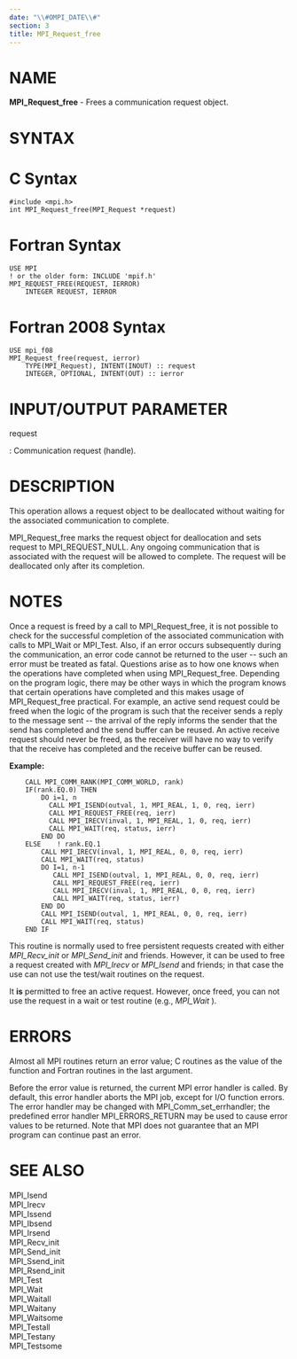 ```yaml
---
date: "\\#OMPI_DATE\\#"
section: 3
title: MPI_Request_free
---
```


NAME
====

**MPI_Request_free** - Frees a communication request object.

SYNTAX
======

C Syntax
========

    #include <mpi.h>
    int MPI_Request_free(MPI_Request *request)

Fortran Syntax
==============

    USE MPI
    ! or the older form: INCLUDE 'mpif.h'
    MPI_REQUEST_FREE(REQUEST, IERROR)
    	INTEGER	REQUEST, IERROR

Fortran 2008 Syntax
===================

    USE mpi_f08
    MPI_Request_free(request, ierror)
    	TYPE(MPI_Request), INTENT(INOUT) :: request
    	INTEGER, OPTIONAL, INTENT(OUT) :: ierror

INPUT/OUTPUT PARAMETER
======================

request

:    Communication request (handle).

DESCRIPTION
===========

This operation allows a request object to be deallocated without waiting
for the associated communication to complete.

MPI_Request_free marks the request object for deallocation and sets
request to MPI_REQUEST_NULL. Any ongoing communication that is
associated with the request will be allowed to complete. The request
will be deallocated only after its completion.

NOTES
=====

Once a request is freed by a call to MPI_Request_free, it is not
possible to check for the successful completion of the associated
communication with calls to MPI_Wait or MPI_Test. Also, if an error
occurs subsequently during the communication, an error code cannot be
returned to the user \-- such an error must be treated as fatal.
Questions arise as to how one knows when the operations have completed
when using MPI_Request_free. Depending on the program logic, there may
be other ways in which the program knows that certain operations have
completed and this makes usage of MPI_Request_free practical. For
example, an active send request could be freed when the logic of the
program is such that the receiver sends a reply to the message sent \--
the arrival of the reply informs the sender that the send has completed
and the send buffer can be reused. An active receive request should
never be freed, as the receiver will have no way to verify that the
receive has completed and the receive buffer can be reused.

**Example:**

        CALL MPI_COMM_RANK(MPI_COMM_WORLD, rank)
        IF(rank.EQ.0) THEN
            DO i=1, n
              CALL MPI_ISEND(outval, 1, MPI_REAL, 1, 0, req, ierr)
              CALL MPI_REQUEST_FREE(req, ierr)
              CALL MPI_IRECV(inval, 1, MPI_REAL, 1, 0, req, ierr)
              CALL MPI_WAIT(req, status, ierr)
            END DO
        ELSE    ! rank.EQ.1
            CALL MPI_IRECV(inval, 1, MPI_REAL, 0, 0, req, ierr)
            CALL MPI_WAIT(req, status)
            DO I=1, n-1
               CALL MPI_ISEND(outval, 1, MPI_REAL, 0, 0, req, ierr)
               CALL MPI_REQUEST_FREE(req, ierr)
               CALL MPI_IRECV(inval, 1, MPI_REAL, 0, 0, req, ierr)
               CALL MPI_WAIT(req, status, ierr)
            END DO
            CALL MPI_ISEND(outval, 1, MPI_REAL, 0, 0, req, ierr)
            CALL MPI_WAIT(req, status)
        END IF

This routine is normally used to free persistent requests created with
either *MPI_Recv_init* or *MPI_Send_init* and friends. However, it can
be used to free a request created with *MPI_Irecv* or *MPI_Isend* and
friends; in that case the use can not use the test/wait routines on the
request.

It **is** permitted to free an active request. However, once freed, you
can not use the request in a wait or test routine (e.g., *MPI_Wait* ).

ERRORS
======

Almost all MPI routines return an error value; C routines as the value
of the function and Fortran routines in the last argument.

Before the error value is returned, the current MPI error handler is
called. By default, this error handler aborts the MPI job, except for
I/O function errors. The error handler may be changed with
MPI_Comm_set_errhandler; the predefined error handler MPI_ERRORS_RETURN
may be used to cause error values to be returned. Note that MPI does not
guarantee that an MPI program can continue past an error.

SEE ALSO
========

MPI_Isend\
MPI_Irecv\
MPI_Issend\
MPI_Ibsend\
MPI_Irsend\
MPI_Recv_init\
MPI_Send_init\
MPI_Ssend_init\
MPI_Rsend_init\
MPI_Test\
MPI_Wait\
MPI_Waitall\
MPI_Waitany\
MPI_Waitsome\
MPI_Testall\
MPI_Testany\
MPI_Testsome
